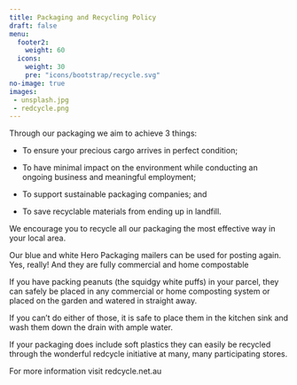 ```yaml
---
title: Packaging and Recycling Policy
draft: false
menu: 
  footer2:
    weight: 60
  icons:
    weight: 30
    pre: "icons/bootstrap/recycle.svg"
no-image: true
images:
 - unsplash.jpg
 - redcycle.png
---
```

Through our packaging we aim to achieve 3 things:

* To ensure your precious cargo arrives in perfect condition;

* To have minimal impact on the environment while conducting an ongoing business and meaningful employment;

* To support sustainable packaging companies; and

* To save recyclable materials from ending up in landfill.

We encourage you to recycle all our packaging the most effective way in your local area.

Our blue and white Hero Packaging mailers can be used for posting again. Yes, really! And they are fully commercial and home compostable

If you have packing peanuts (the squidgy white puffs) in your parcel, they can safely be placed in any commercial or home composting system or placed on the garden and watered in straight away.

If you can’t do either of those, it is safe to place them in the kitchen sink and wash them down the drain with ample water.

If your packaging does include soft plastics they can easily be recycled through the wonderful redcycle initiative at many, many participating stores.

For more information visit redcycle.net.au
